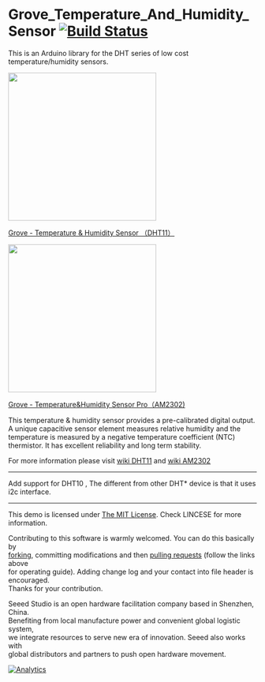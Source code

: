 Grove_Temperature_And_Humidity_Sensor  [![Build Status](https://travis-ci.com/Seeed-Studio/Grove_Temperature_And_Humidity_Sensor.svg?branch=master)](https://travis-ci.com/Seeed-Studio/Grove_Temperature_And_Humidity_Sensor)
=====================================

This is an Arduino library for the DHT series of low cost temperature/humidity sensors.

<img src=https://statics3.seeedstudio.com/images/101020011%201.jpg width=300>

[Grove - Temperature & Humidity Sensor （DHT11）](https://www.seeedstudio.com/Grove-Temperature-%26-Humidity-Sensor-%EF%BC%88DHT11%EF%BC%89-p-745.html)

<img src=https://statics3.seeedstudio.com/images/101020019%201.jpg width=300>

[Grove - Temperature&Humidity Sensor Pro（AM2302)](https://www.seeedstudio.com/Grove-Temperature%26Humidity-Sensor-Pro%EF%BC%88AM2302%EF%BC%89-p-838.html)

This temperature & humidity sensor provides a pre-calibrated digital output. A unique capacitive sensor element measures relative humidity and the temperature is measured by a negative temperature coefficient (NTC) thermistor. It has excellent reliability and long term stability. 

For more information please visit [wiki DHT11](http://wiki.seeedstudio.com/Grove-TemperatureAndHumidity_Sensor/) and [wiki AM2302](http://wiki.seeedstudio.com/Grove-Temperature_and_Humidity_Sensor_Pro/)

****

Add support for DHT10 , The different from other DHT* device is that it uses i2c interface.  

----

This demo is licensed under [The MIT License](http://opensource.org/licenses/mit-license.php). Check LINCESE for more information.<br>

Contributing to this software is warmly welcomed. You can do this basically by<br>
[forking](https://help.github.com/articles/fork-a-repo), committing modifications and then [pulling requests](https://help.github.com/articles/using-pull-requests) (follow the links above<br>
for operating guide). Adding change log and your contact into file header is encouraged.<br>
Thanks for your contribution.

Seeed Studio is an open hardware facilitation company based in Shenzhen, China. <br>
Benefiting from local manufacture power and convenient global logistic system, <br>
we integrate resources to serve new era of innovation. Seeed also works with <br>
global distributors and partners to push open hardware movement.<br>

[![Analytics](https://ga-beacon.appspot.com/UA-46589105-3/Grove_Temperature_And_Humidity_Sensor)](https://github.com/igrigorik/ga-beacon)
